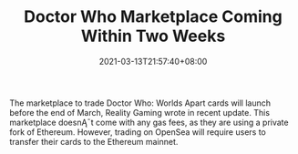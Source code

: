 ﻿---
title: "Doctor Who Marketplace Coming Within Two Weeks"
date: 2021-03-13T21:57:40+08:00
lastmod: 2021-03-13T16:45:40+08:00
draft: false
authors: ["Erika"]
description: "The marketplace to trade Doctor Who: Worlds Apart cards will launch before the end of March, Reality Gaming wrote in recent update. This marketplace doesnĄ¯t come with any gas fees, as they are using a private fork of Ethereum. However, trading on OpenSea will require users to transfer their cards to the Ethereum mainnet."
featuredImage: "doctor-who-marketplace-coming-within-two-weeks.png"
tags: ["Digital Collectibles","Play to Earn"]
categories: ["news"]
news: ["Digital Collectibles"]
weight: 
lightgallery: true
pinned: false
recommend: false
recommend1: false
---

The marketplace to trade Doctor Who: Worlds Apart cards will launch before the end of March, Reality Gaming wrote in recent update. This marketplace doesnĄ¯t come with any gas fees, as they are using a private fork of Ethereum. However, trading on OpenSea will require users to transfer their cards to the Ethereum mainnet.

<!--more-->

